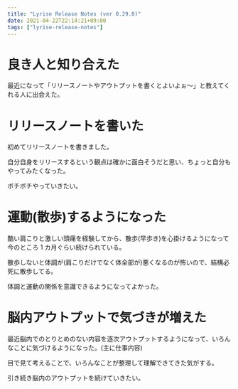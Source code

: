 ```yaml
---
title: "Lyrise Release Notes (ver 0.29.0)"
date: 2021-04-22T22:14:21+09:00
tags: ["lyrise-release-notes"]
---
```


# 良き人と知り合えた

最近になって「リリースノートやアウトプットを書くとよいよぉ～」と教えてくれる人に出会えた。

# リリースノートを書いた

初めてリリースノートを書きました。

自分自身をリリースするという観点は確かに面白そうだと思い、ちょっと自分もやってみたくなった。

ボチボチやっていきたい。

# 運動(散歩)するようになった

酷い肩こりと激しい頭痛を経験してから、散歩(早歩き)を心掛けるようになって今のところ 1 カ月ぐらい続けられている。

散歩しないと体調が(肩こりだけでなく体全部が)悪くなるのが怖いので、結構必死に散歩してる。

体調と運動の関係を意識できるようになってよかった。

# 脳内アウトプットで気づきが増えた

最近脳内でのとりとめのない内容を逐次アウトプットするようになって、いろんなことに気づけるようになった。(主に仕事内容)

目で見て考えることで、いろんなことが整理して理解できてきた気がする。

引き続き脳内のアウトプットを続けていきたい。
